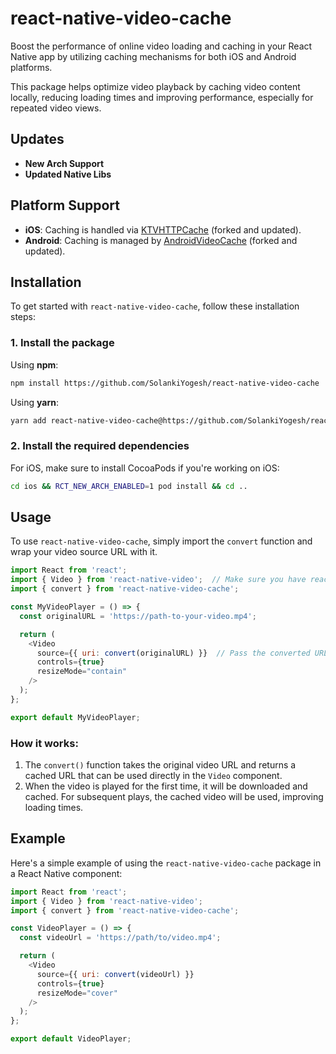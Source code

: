 # react-native-video-cache

Boost the performance of online video loading and caching in your React Native app by utilizing caching mechanisms for both iOS and Android platforms.

This package helps optimize video playback by caching video content locally, reducing loading times and improving performance, especially for repeated video views.

## Updates
- **New Arch Support**
- **Updated Native Libs**

## Platform Support

- **iOS**: Caching is handled via [KTVHTTPCache](https://github.com/SolankiYogesh/KTVHTTPCache) (forked and updated).
- **Android**: Caching is managed by [AndroidVideoCache](https://github.com/SolankiYogesh/AndroidVideoCache) (forked and updated).

## Installation

To get started with `react-native-video-cache`, follow these installation steps:

### 1. Install the package

Using **npm**:
```bash
npm install https://github.com/SolankiYogesh/react-native-video-cache
```

Using **yarn**:
```bash
yarn add react-native-video-cache@https://github.com/SolankiYogesh/react-native-video-cache
```

### 2. Install the required dependencies

For iOS, make sure to install CocoaPods if you're working on iOS:
```bash
cd ios && RCT_NEW_ARCH_ENABLED=1 pod install && cd ..
```

## Usage

To use `react-native-video-cache`, simply import the `convert` function and wrap your video source URL with it.

```javascript
import React from 'react';
import { Video } from 'react-native-video';  // Make sure you have react-native-video installed
import { convert } from 'react-native-video-cache';

const MyVideoPlayer = () => {
  const originalURL = 'https://path-to-your-video.mp4';

  return (
    <Video
      source={{ uri: convert(originalURL) }}  // Pass the converted URL to the Video component
      controls={true}
      resizeMode="contain"
    />
  );
};

export default MyVideoPlayer;
```

### How it works:
1. The `convert()` function takes the original video URL and returns a cached URL that can be used directly in the `Video` component.
2. When the video is played for the first time, it will be downloaded and cached. For subsequent plays, the cached video will be used, improving loading times.

## Example

Here's a simple example of using the `react-native-video-cache` package in a React Native component:

```javascript
import React from 'react';
import { Video } from 'react-native-video';
import { convert } from 'react-native-video-cache';

const VideoPlayer = () => {
  const videoUrl = 'https://path/to/video.mp4';

  return (
    <Video
      source={{ uri: convert(videoUrl) }}
      controls={true}
      resizeMode="cover"
    />
  );
};

export default VideoPlayer;
```
